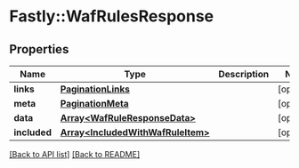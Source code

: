 # Fastly::WafRulesResponse

## Properties

| Name | Type | Description | Notes |
| ---- | ---- | ----------- | ----- |
| **links** | [**PaginationLinks**](PaginationLinks.md) |  | [optional] |
| **meta** | [**PaginationMeta**](PaginationMeta.md) |  | [optional] |
| **data** | [**Array&lt;WafRuleResponseData&gt;**](WafRuleResponseData.md) |  | [optional] |
| **included** | [**Array&lt;IncludedWithWafRuleItem&gt;**](IncludedWithWafRuleItem.md) |  | [optional] |

[[Back to API list]](../../README.md#endpoints) [[Back to README]](../../README.md)

